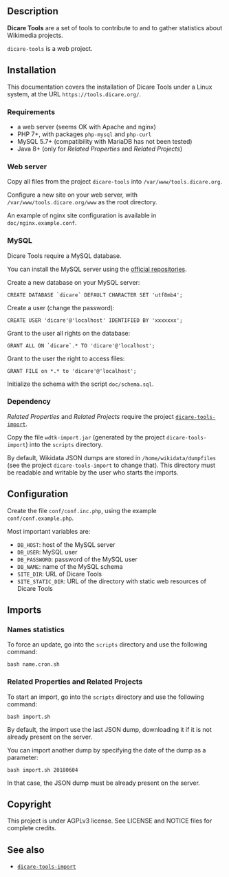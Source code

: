 ## Description

**Dicare Tools** are a set of tools to contribute to and to gather statistics about Wikimedia projects.

`dicare-tools` is a web project.

## Installation

This documentation covers the installation of Dicare Tools under a Linux system, at the URL `https://tools.dicare.org/`.

### Requirements

* a web server (seems OK with Apache and nginx)
* PHP 7+, with packages `php-mysql` and `php-curl`
* MySQL 5.7+ (compatibility with MariaDB has not been tested)
* Java 8+ (only for *Related Properties* and *Related Projects*)

### Web server

Copy all files from the project `dicare-tools` into `/var/www/tools.dicare.org`.

Configure a new site on your web server, with `/var/www/tools.dicare.org/www` as the root directory.

An example of nginx site configuration is available in `doc/nginx.example.conf`.

### MySQL

Dicare Tools require a MySQL database.

You can install the MySQL server using the [official repositories](https://dev.mysql.com/downloads/repo/).

Create a new database on your MySQL server:

    CREATE DATABASE `dicare` DEFAULT CHARACTER SET 'utf8mb4';

Create a user (change the password):

    CREATE USER 'dicare'@'localhost' IDENTIFIED BY 'xxxxxxx';

Grant to the user all rights on the database:

    GRANT ALL ON `dicare`.* TO 'dicare'@'localhost';

Grant to the user the right to access files:

    GRANT FILE on *.* to 'dicare'@'localhost';

Initialize the schema with the script `doc/schema.sql`.

### Dependency

*Related Properties* and *Related Projects* require the project [`dicare-tools-import`](https://github.com/envlh/dicare-tools-import).

Copy the file `wdtk-import.jar` (generated by the project `dicare-tools-import`) into the `scripts` directory.

By default, Wikidata JSON dumps are stored in `/home/wikidata/dumpfiles` (see the project `dicare-tools-import` to change that). This directory must be readable and writable by the user who starts the imports.

## Configuration

Create the file `conf/conf.inc.php`, using the example `conf/conf.example.php`.

Most important variables are:

* `DB_HOST`: host of the MySQL server
* `DB_USER`: MySQL user
* `DB_PASSWORD`: password of the MySQL user
* `DB_NAME`: name of the MySQL schema
* `SITE_DIR`: URL of Dicare Tools
* `SITE_STATIC_DIR`: URL of the directory with static web resources of Dicare Tools

## Imports

### Names statistics

To force an update, go into the `scripts` directory and use the following command:

    bash name.cron.sh

### Related Properties and Related Projects

To start an import, go into the `scripts` directory and use the following command:

    bash import.sh

By default, the import use the last JSON dump, downloading it if it is not already present on the server.

You can import another dump by specifying the date of the dump as a parameter:

    bash import.sh 20180604

In that case, the JSON dump must be already present on the server.

## Copyright

This project is under AGPLv3 license. See LICENSE and NOTICE files for complete credits.

## See also

* [`dicare-tools-import`](https://github.com/envlh/dicare-tools-import)
